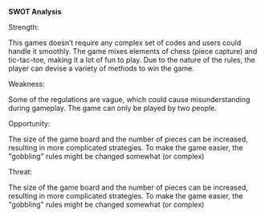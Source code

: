 ﻿**SWOT Analysis**

Strength:

This games doesn’t require any complex set of codes and users could handle it smoothly. The game mixes elements of chess (piece capture) and tic-tac-toe, making it a lot of fun to play. Due to the nature of the rules, the player can devise a variety of methods to win the game.

Weakness:

Some of the regulations are vague, which could cause misunderstanding during gameplay. The game can only be played by two people.

Opportunity:

The size of the game board and the number of pieces can be increased, resulting in more complicated strategies. To make the game easier, the "gobbling" rules might be changed somewhat (or complex)

Threat:

The size of the game board and the number of pieces can be increased, resulting in more complicated strategies. To make the game easier, the "gobbling" rules might be changed somewhat (or complex)

